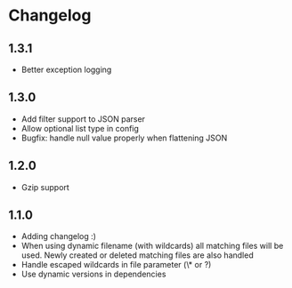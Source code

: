 # Changelog

1.3.1
-----
 - Better exception logging

1.3.0
-----
 - Add filter support to JSON parser
 - Allow optional list type in config
 - Bugfix: handle null value properly when flattening JSON

1.2.0
-----
 - Gzip support

1.1.0
-----
 - Adding changelog :)
 - When using dynamic filename (with wildcards) all matching files will be used. Newly created or deleted matching files are also handled
 - Handle escaped wildcards in file parameter (\\* or \?)
 - Use dynamic versions in dependencies
